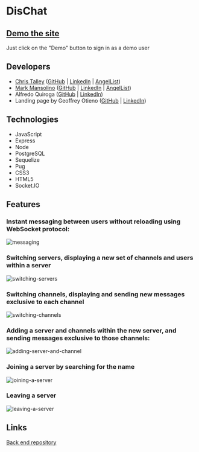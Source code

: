 # DisChat

## [Demo the site](https://dischat-application.herokuapp.com/)
Just click on the "Demo" button to sign in as a demo user

## Developers

- [Chris Talley](https://christalley.dev/) ([GitHub](https://github.com/christophertalley) | [LinkedIn](https://www.linkedin.com/in/chris-talley-91814a19b) | [AngelList](https://angel.co/u/chris-talley-3))
- [Mark Mansolino](https://markjm610.github.io/) ([GitHub](https://github.com/markjm610) | [LinkedIn](https://www.linkedin.com/in/markmansolino/) | [AngelList](https://angel.co/u/mark-mansolino))
- Alfredo Quiroga ([GitHub](https://github.com/SauceKnight) | [LinkedIn](https://www.linkedin.com/in/alfredoquiroga96/))
- Landing page by Geoffrey Otieno ([GitHub](https://github.com/gootieno) | [LinkedIn](https://www.linkedin.com/in/geoffrey-otieno-57015966/))

## Technologies

- JavaScript
- Express
- Node
- PostgreSQL
- Sequelize
- Pug
- CSS3
- HTML5
- Socket.IO

## Features

### Instant messaging between users without reloading using WebSocket protocol:
![messaging](https://media.giphy.com/media/kgZuvRCqi3RXNDIRUT/giphy.gif)

### Switching servers, displaying a new set of channels and users within a server
![switching-servers](https://media.giphy.com/media/H1MvNYYlwYUSt9x45X/giphy.gif)

### Switching channels, displaying and sending new messages exclusive to each channel
![switching-channels](https://media.giphy.com/media/fr5OZd3nrUwxuQ42T6/giphy.gif)

### Adding a server and channels within the new server, and sending messages exclusive to those channels:
![adding-server-and-channel](https://media.giphy.com/media/Rki1pVcjVa4kGi1wtL/giphy.gif)

### Joining a server by searching for the name
![joining-a-server](https://media.giphy.com/media/KDo1imHaNCZIAmUWo7/giphy.gif)

### Leaving a server
![leaving-a-server](https://media.giphy.com/media/jQaqFyTEXI7GRlgfpo/giphy.gif)

## Links


[Back end repository](https://github.com/SauceKnight/DisChat)

